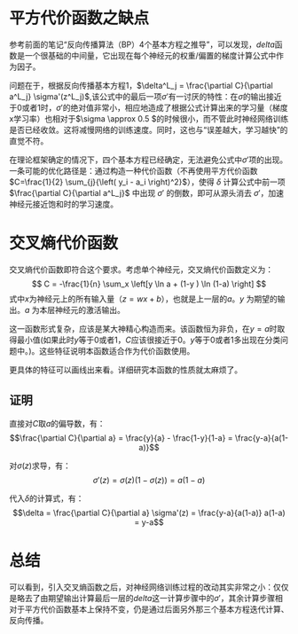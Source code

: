 # 平方代价函数之缺点

参考前面的笔记“反向传播算法（BP）4个基本方程之推导”，可以发现，$delta$函数是一个很基础的中间量，它出现在每个神经元的权重/偏置的梯度计算公式中作为因子。

问题在于，根据反向传播基本方程1，$\delta^L_j = \frac{\partial C}{\partial a^L_j} \sigma'(z^L_j)$,该公式中的最后一项$\sigma'$有一讨厌的特性：在$\sigma$的输出接近于0或者1时，$\sigma'$的绝对值非常小，相应地造成了根据公式计算出来的学习量（梯度x学习率）也相对于$\sigma \approx 0.5 $的时候很小，而不管此时神经网络训练是否已经收敛。这将减慢网络的训练速度。同时，这也与“误差越大，学习越快”的直觉不符。

在理论框架确定的情况下，四个基本方程已经确定，无法避免公式中$\sigma'$项的出现。一条可能的优化路径是：通过构造一种代价函数（不再使用平方代价函数$C=\frac{1}{2} \sum_{j}{\left( y_i - a_i \right)^2}$），使得 $\delta$ 计算公式中前一项 $\frac{\partial C}{\partial a^L_j}$ 中出现 $\sigma'$ 的倒数，即可从源头消去 $\sigma'$，加速神经元接近饱和时的学习速度。

# 交叉熵代价函数

交叉熵代价函数即符合这个要求。考虑单个神经元，交叉熵代价函数定义为：
$$ C = -\frac{1}{n} \sum_x \left[y \ln a + (1-y ) \ln (1-a) \right] $$
式中$x$为神经元上的所有输入量（$z = wx +b$），也就是上一层的$a$。$y$ 为期望的输出。$a$ 为本层神经元的激活输出。

这一函数形式复杂，应该是某大神精心构造而来。该函数恒为非负，在$y=a$时取得最小值(如果此时$y$等于0或者1，$C$应该很接近于0。$y$等于0或者1多出现在分类问题中。)。这些特征说明本函数适合作为代价函数使用。

更具体的特征可以画线出来看。详细研究本函数的性质就太麻烦了。

## 证明

直接对$C$取$a$的偏导数，有：
$$\frac{\partial C}{\partial a} = \frac{y}{a} - \frac{1-y}{1-a} = \frac{y-a}{a(1-a)}$$

对$\sigma(z)$求导，有：
$$\sigma'(z) = \sigma(z)(1-\sigma(z)) = a(1-a)$$

代入$\delta$的计算式，有：
$$\delta = \frac{\partial C}{\partial a} \sigma'(z) = \frac{y-a}{a(1-a)} a(1-a) = y-a$$

# 总结

可以看到，引入交叉熵函数之后，对神经网络训练过程的改动其实非常之小：仅仅是略去了由期望输出计算最后一层的$delta$这一计算步骤中的$\sigma'$，其余计算步骤相对于平方代价函数基本上保持不变，仍是通过后面另外那三个基本方程迭代计算、反向传播。
